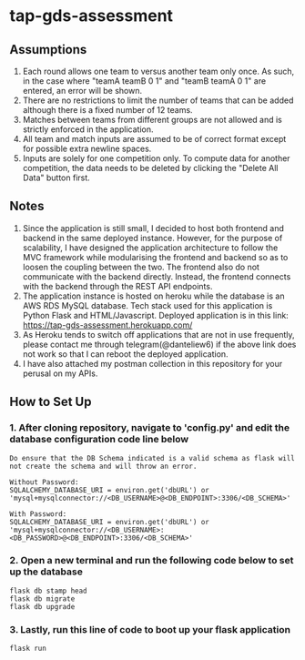 # tap-gds-assessment

## Assumptions
1. Each round allows one team to versus another team only once. As such, in the case where "teamA teamB 0 1" and "teamB teamA 0 1" are entered, an error will be shown.
2. There are no restrictions to limit the number of teams that can be added although there is a fixed number of 12 teams.
3. Matches between teams from different groups are not allowed and is strictly enforced in the application.
4. All team and match inputs are assumed to be of correct format except for possible extra newline spaces.
5. Inputs are solely for one competition only. To compute data for another competition, the data needs to be deleted by clicking the "Delete All Data" button first.

## Notes
1. Since the application is still small, I decided to host both frontend and backend in the same deployed instance. However, for the purpose of scalability, I have designed the application architecture to follow the MVC framework while modularising the frontend and backend so as to loosen the coupling between the two. The frontend also do not communicate with the backend directly. Instead, the frontend connects with the backend through the REST API endpoints.
2. The application instance is hosted on heroku while the database is an AWS RDS MySQL database. Tech stack used for this application is Python Flask and HTML/Javascript. Deployed application is in this link: https://tap-gds-assessment.herokuapp.com/
3. As Heroku tends to switch off applications that are not in use frequently, please contact me through telegram(@danteliew6) if the above link does not work so that I can reboot the deployed application.
4. I have also attached my postman collection in this repository for your perusal on my APIs.

## How to Set Up
### 1. After cloning repository, navigate to 'config.py' and edit the database configuration code line below

```
Do ensure that the DB Schema indicated is a valid schema as flask will not create the schema and will throw an error.

Without Password:
SQLALCHEMY_DATABASE_URI = environ.get('dbURL') or 'mysql+mysqlconnector://<DB_USERNAME>@<DB_ENDPOINT>:3306/<DB_SCHEMA>'

With Password:
SQLALCHEMY_DATABASE_URI = environ.get('dbURL') or 'mysql+mysqlconnector://<DB_USERNAME>:<DB_PASSWORD>@<DB_ENDPOINT>:3306/<DB_SCHEMA>'
```

### 2. Open a new terminal and run the following code below to set up the database
```
flask db stamp head
flask db migrate
flask db upgrade
```

### 3. Lastly, run this line of code to boot up your flask application
```
flask run
```
